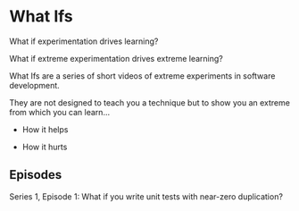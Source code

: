 # What Ifs

What if experimentation drives learning?

What if extreme experimentation drives extreme learning?

What Ifs are a series of short videos of extreme experiments in software development.

They are not designed to teach you a technique but to show you an extreme from which you can learn...

- How it helps

- How it hurts

## Episodes

Series 1, Episode 1: What if you write unit tests with near-zero duplication?
